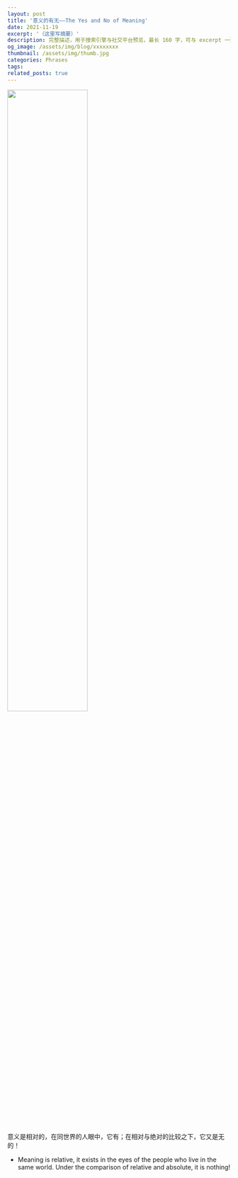 ```yaml
---
layout: post
title: '意义的有无——The Yes and No of Meaning'
date: 2021-11-19
excerpt: '（这里写摘要）'
description: 完整描述，用于搜索引擎与社交平台预览，最长 160 字，可与 excerpt 一致
og_image: /assets/img/blog/xxxxxxxx
thumbnail: /assets/img/thumb.jpg
categories: Phrases
tags: 
related_posts: true
---
```


<img src="{{ '/assets/img/blog/xxxxxxxx' | relative_url }}" style="width:60%;">

意义是相对的，在同世界的人眼中，它有；在相对与绝对的比较之下，它又是无的！

- Meaning is relative, it exists in the eyes of the people who live in the same world. Under the comparison of relative and absolute, it is nothing!